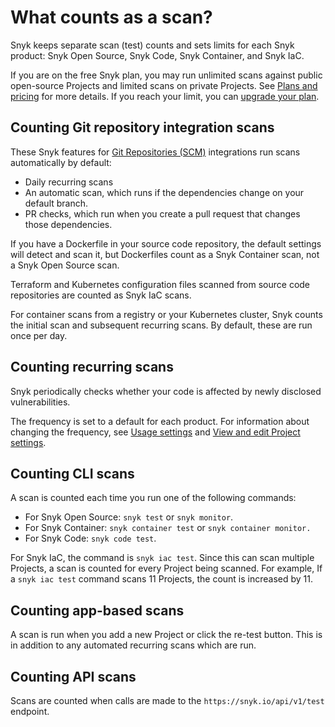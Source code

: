 # What counts as a scan?

Snyk keeps separate scan (test) counts and sets limits for each Snyk product: Snyk Open Source, Snyk Code, Snyk Container, and Snyk IaC.

If you are on the free Snyk plan, you may run unlimited scans against public open-source Projects and limited scans on private Projects. See [Plans and pricing](https://snyk.io/plans?\_gl=1\*1d4rb1a\*\_ga\*NzI0Mjg1NDM2LjE2OTAzNzU5NDk.\*\_ga\_X9SH3KP7B4\*MTY5MzYxOTc2NC4xMzIuMS4xNjkzNjE5ODA1LjAuMC4w) for more details. If you reach your limit, you can [upgrade your plan](https://snyk.io/plans?\_gl=1\*1d4rb1a\*\_ga\*NzI0Mjg1NDM2LjE2OTAzNzU5NDk.\*\_ga\_X9SH3KP7B4\*MTY5MzYxOTc2NC4xMzIuMS4xNjkzNjE5ODA1LjAuMC4w).

## Counting Git repository integration scans

These Snyk features for [Git Repositories (SCM)](../../integrations/git-repository-scm-integrations/) integrations run scans automatically by default:

* Daily recurring scans
* An automatic scan, which runs if the dependencies change on your default branch.
* PR checks, which run when you create a pull request that changes those dependencies.

If you have a Dockerfile in your source code repository, the default settings will detect and scan it, but Dockerfiles count as a Snyk Container scan, not a Snyk Open Source scan.

Terraform and Kubernetes configuration files scanned from source code repositories are counted as Snyk IaC scans.

For container scans from a registry or your Kubernetes cluster, Snyk counts the initial scan and subsequent recurring scans. By default, these are run once per day.

## Counting recurring scans

Snyk periodically checks whether your code is affected by newly disclosed vulnerabilities.

The frequency is set to a default for each product. For information about changing the frequency, see [Usage settings](../../snyk-admin/manage-settings/usage-settings.md) and [View and edit Project settings](../../snyk-admin/introduction-to-snyk-projects/view-and-edit-project-settings.md).

## Counting CLI scans

A scan is counted each time you run one of the following commands:

* For Snyk Open Source: `snyk test` or `snyk monitor`.
* For Snyk Container: `snyk container test` or `snyk container monitor.`
* For Snyk Code: `snyk code test`.

For Snyk IaC, the command is `snyk iac test`. Since this can scan multiple Projects, a scan is counted for every Project being scanned. For example, If a `snyk iac test` command scans 11 Projects, the count is increased by 11.

## Counting app-based scans

A scan is run when you add a new Project or click the re-test button. This is in addition to any automated recurring scans which are run.

## Counting API scans

Scans are counted when calls are made to the `https://snyk.io/api/v1/test` endpoint.
